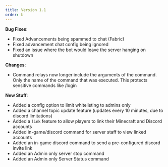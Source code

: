 ```yaml
---
title: Version 1.1
order: b
---
```

**Bug Fixes**:
* Fixed Advancements being spammed to chat (Fabric)
* Fixed advancement chat config being ignored
* Fixed an issue where the bot would leave the server hanging on shutdown

**Changes**:
* Command relays now longer include the arguments of the command. Only the name of the command that was executed. This protects sensitive commands like /login

**New Stuff**:
* Added a config option to limit whitelisting to admins only
* Added a channel topic update feature (updates every 10 minutes, due to discord limitations)
* Added a `link` feature to allow players to link their Minecraft and Discord accounts
* Added in-game/discord command for server staff to view linked accounts
* Added an in-game discord command to send a pre-configured discord invite link
* Added an Admin only server stop command
* Added an Admin only Server Status command
